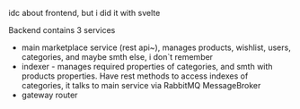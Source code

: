 idc about frontend, but i did it with svelte

Backend contains 3 services
- main marketplace service (rest api~), manages products, wishlist, users, categories, and maybe smth else, i don`t remember
- indexer - manages required properties of categories, and smth with products properties. Have rest methods to access indexes of categories, it talks to main service via RabbitMQ MessageBroker
- gateway router
  
